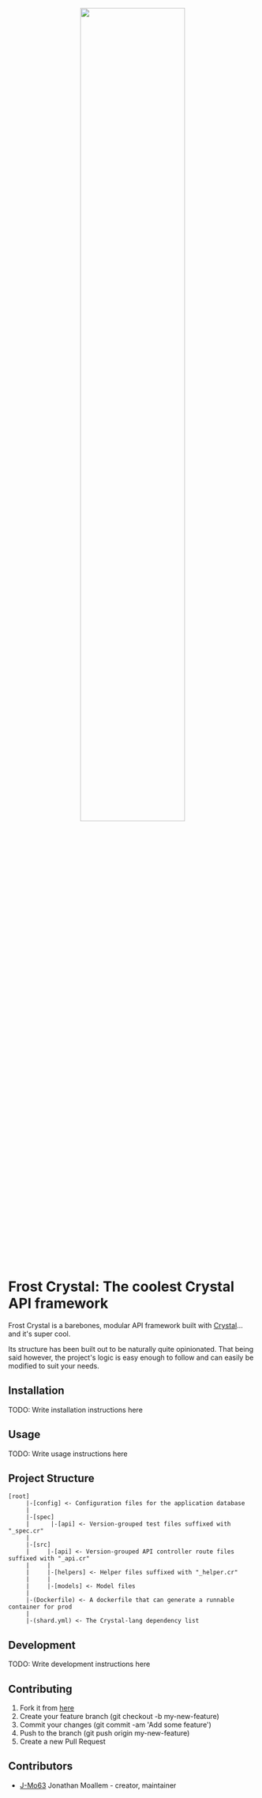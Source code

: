 <p align="center">
  <img src="https://i.imgur.com/74RCHjv.png" width="65%">
</p>

# Frost Crystal: The coolest Crystal API framework

Frost Crystal is a barebones, modular API framework built with [Crystal](https://crystal-lang.org)... and it's super cool.

Its structure has been built out to be naturally quite opinionated. That being said however, the project's logic is easy enough to follow and can easily be modified to suit your needs.

## Installation

TODO: Write installation instructions here

## Usage

TODO: Write usage instructions here

## Project Structure

```
[root]
     |-[config] <- Configuration files for the application database
     |
     |-[spec]
     |      |-[api] <- Version-grouped test files suffixed with "_spec.cr"
     |
     |-[src]
     |     |-[api] <- Version-grouped API controller route files suffixed with "_api.cr"
     |     |
     |     |-[helpers] <- Helper files suffixed with "_helper.cr"
     |     |
     |     |-[models] <- Model files
     |
     |-(Dockerfile) <- A dockerfile that can generate a runnable container for prod
     |
     |-(shard.yml) <- The Crystal-lang dependency list
```

## Development

TODO: Write development instructions here

## Contributing

1. Fork it from [here](https://github.com/J-Mo63/frost-crystal/fork)
2. Create your feature branch (git checkout -b my-new-feature)
3. Commit your changes (git commit -am 'Add some feature')
4. Push to the branch (git push origin my-new-feature)
5. Create a new Pull Request

## Contributors

- [J-Mo63](https://github.com/J-Mo63) Jonathan Moallem - creator, maintainer
